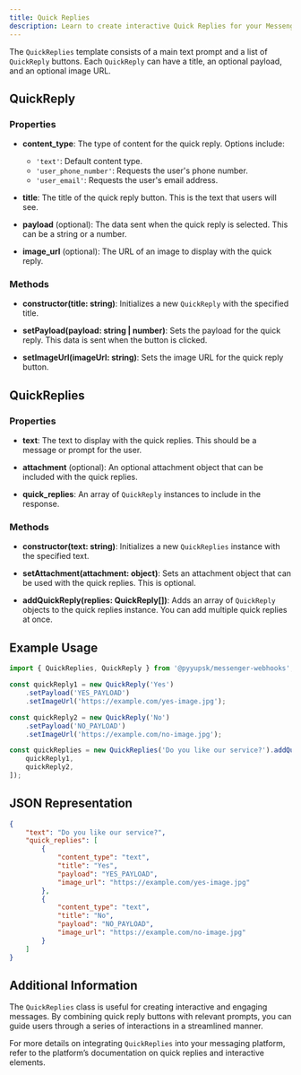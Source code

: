 ```yaml
---
title: Quick Replies
description: Learn to create interactive Quick Replies for your Messenger bot with ease.
---
```


The `QuickReplies` template consists of a main text prompt and a list of `QuickReply` buttons. Each `QuickReply` can have a title, an optional payload, and an optional image URL.

## QuickReply

### Properties

-   **content_type**: The type of content for the quick reply. Options include:
    -   `'text'`: Default content type.
    -   `'user_phone_number'`: Requests the user's phone number.
    -   `'user_email'`: Requests the user's email address.
-   **title**: The title of the quick reply button. This is the text that users will see.

-   **payload** (optional): The data sent when the quick reply is selected. This can be a string or a number.

-   **image_url** (optional): The URL of an image to display with the quick reply.

### Methods

-   **constructor(title: string)**: Initializes a new `QuickReply` with the specified title.

-   **setPayload(payload: string | number)**: Sets the payload for the quick reply. This data is sent when the button is clicked.

-   **setImageUrl(imageUrl: string)**: Sets the image URL for the quick reply button.

## QuickReplies

### Properties

-   **text**: The text to display with the quick replies. This should be a message or prompt for the user.

-   **attachment** (optional): An optional attachment object that can be included with the quick replies.

-   **quick_replies**: An array of `QuickReply` instances to include in the response.

### Methods

-   **constructor(text: string)**: Initializes a new `QuickReplies` instance with the specified text.

-   **setAttachment(attachment: object)**: Sets an attachment object that can be used with the quick replies. This is optional.

-   **addQuickReply(replies: QuickReply[])**: Adds an array of `QuickReply` objects to the quick replies instance. You can add multiple quick replies at once.

## Example Usage

```typescript
import { QuickReplies, QuickReply } from '@pyyupsk/messenger-webhooks';

const quickReply1 = new QuickReply('Yes')
    .setPayload('YES_PAYLOAD')
    .setImageUrl('https://example.com/yes-image.jpg');

const quickReply2 = new QuickReply('No')
    .setPayload('NO_PAYLOAD')
    .setImageUrl('https://example.com/no-image.jpg');

const quickReplies = new QuickReplies('Do you like our service?').addQuickReply([
    quickReply1,
    quickReply2,
]);
```

## JSON Representation

```json
{
    "text": "Do you like our service?",
    "quick_replies": [
        {
            "content_type": "text",
            "title": "Yes",
            "payload": "YES_PAYLOAD",
            "image_url": "https://example.com/yes-image.jpg"
        },
        {
            "content_type": "text",
            "title": "No",
            "payload": "NO_PAYLOAD",
            "image_url": "https://example.com/no-image.jpg"
        }
    ]
}
```

## Additional Information

The `QuickReplies` class is useful for creating interactive and engaging messages. By combining quick reply buttons with relevant prompts, you can guide users through a series of interactions in a streamlined manner.

For more details on integrating `QuickReplies` into your messaging platform, refer to the platform’s documentation on quick replies and interactive elements.
